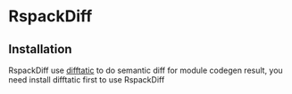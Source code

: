# RspackDiff

## Installation

RspackDiff use [difftatic](https://difftastic.wilfred.me.uk/installation.html) to do semantic diff for module codegen result,
you need install difftatic first to use RspackDiff

